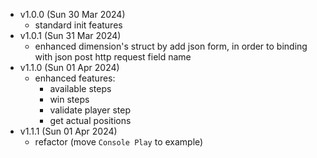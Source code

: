 - v1.0.0 (Sun 30 Mar 2024)
  - standard init features
- v1.0.1 (Sun 31 Mar 2024)
  - enhanced dimension's struct by add json form, in order to binding with json post http request field name
- v1.1.0 (Sun 01 Apr 2024)
  - enhanced features:
    - available steps
    - win steps
    - validate player step
    - get actual positions
- v1.1.1 (Sun 01 Apr 2024)
  - refactor (move `Console Play` to example)